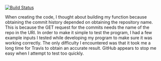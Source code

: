 [![Build Status](https://app.travis-ci.com/kunalsatija009/GithubAPI567.svg?branch=main)](https://app.travis-ci.com/kunalsatija009/GithubAPI567)



When creating the code, I thought about building my function because obtaining the commit history depended on obtaining the repository name. This is because the GET request for the commits needs the name of the repo in the URI.
In order to make it simple to test the program, I had a few example inputs I tested while developing my program to make sure it was working correctly.
The only difficulty I encountered was that it took me a long time for Travis to obtain an accurate result.
GitHub appears to stop me easy when I attempt to test too quickly.
